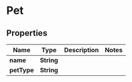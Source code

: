 
# Pet

## Properties
Name | Type | Description | Notes
------------ | ------------- | ------------- | -------------
**name** | **String** |  | 
**petType** | **String** |  | 



